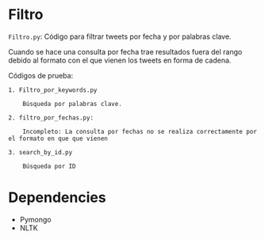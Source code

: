 # Filtro

`Filtro.py`: Código para filtrar tweets por fecha y por palabras clave.

Cuando se hace una consulta por fecha trae resultados fuera del rango debido al formato con el que vienen los tweets en forma de cadena.

Códigos de prueba:


    1. Filtro_por_keywords.py

        Búsqueda por palabras clave.
        
    2. filtro_por_fechas.py:

        Incompleto: La consulta por fechas no se realiza correctamente por el formato en que que vienen

    3. search_by_id.py

        Búsqueda por ID


# Dependencies

* Pymongo
* NLTK

